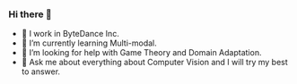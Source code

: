 ### Hi there 👋
<!--
**Inch-Z/inch-z** is a ✨ _special_ ✨ repository because its `README.md` (this file) appears on your GitHub profile.

Here are some ideas to get you started:

- 🔭 I’m currently working on ...
- 🌱 I’m currently learning ...
- 👯 I’m looking to collaborate on ...
- 🤔 I’m looking for help with ...
- 💬 Ask me about ...
- 📫 How to reach me: ...
- 😄 Pronouns: ...
- ⚡ Fun fact: ...
-->
- 🔭 I work in ByteDance Inc.
- 🌱 I’m currently learning Multi-modal.
- 🤔 I’m looking for help with Game Theory and Domain Adaptation.
- 💬 Ask me about everything about Computer Vision and I will try my best to answer.

